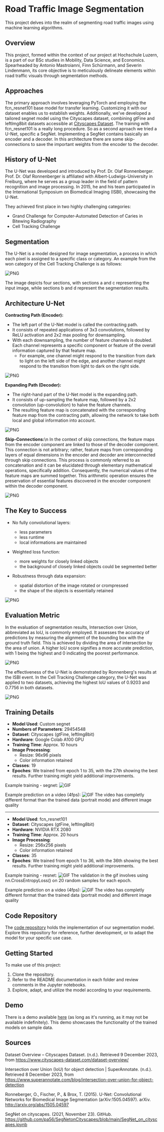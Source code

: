 # Road Traffic Image Segmentation

This project delves into the realm of segmenting road traffic images using machine learning algorithms. 

## Overview

This project, formed within the context of our project at Hochschule Luzern, is a part of our BSc studies in Mobility, Data Science, and Economics. Spearheaded by Antonio Mastroianni, Finn Schürmann, and Severin Lindenmann, its core objective is to meticulously delineate elements within road traffic visuals through segmentation methods.

## Approaches

The primary approach involves leveraging PyTorch and employing the fcn_resnet101 base model for transfer learning. Customizing it with our dataset enables us to establish weights. Additionally, we've developed a tailored segnet model using the Cityscapes dataset, combining gtFine and leftImg8bit datasets accessible at [Cityscapes Dataset](https://www.cityscapes-dataset.com/). The training with fcn_resnet101 is a really long procedure. So as a second aproach we tried a U-Net, specific a SegNet. Implementing a SegNet contains basically an encoder and a decoder. In this architecture there are some skip-connections to save the important weights from the encoder to the decoder.

## History of U-Net
The U-Net was developed and introduced by Prof. Dr. Olaf Ronnenberger. Prof. Dr. Olaf Ronnenberger is affiliated with Albert-Ludwigs-University in Freiburg, where he serves as a group leader in the field of pattern recognition and image processing. In 2015, he and his team participated in the International Symposium on Biomedical Imaging (ISBI), showcasing the U-Net.

They achieved first place in two highly challenging categories:
- Grand Challenge for Computer-Automated Detection of Caries in Bitewing Radiography
- Cell Tracking Challenge

## Segmentation
The U-Net is a model designed for image segmentation, a process in which each pixel is assigned to a specific class or category. An example from the won category of the Cell Tracking Challenge is as follows:

![PNG](https://github.com/swisscenturion/segmentation-of-streets-and-cars/blob/main/images/segmentation_example.png)

The image depicts four sections, with sections a and c representing the input image, while sections b and d represent the segmentation results.

## Architecture U-Net

**Contracting Path (Encoder):**
- The left part of the U-Net model is called the contracting path.
- It consists of repeated applications of 3x3 convolutions, followed by ReLU activation and 2x2 max pooling for downsampling.
- With each downsampling, the number of feature channels is doubled. Each channel represents a specific component or feature of the overall information captured by that feature map.
  - For example, one channel might respond to the transition from dark to light on the left side of the edge, and another channel might respond to the transition from light to dark on the right side.

![PNG](https://github.com/swisscenturion/segmentation-of-streets-and-cars/blob/main/images/UNET_encoder.png) 

**Expanding Path (Decoder):**
- The right-hand part of the U-Net model is the expanding path.
- It consists of up-sampling the feature map, followed by a 2x2 convolution (up-convolution) to halve the feature channels.
- The resulting feature map is concatenated with the corresponding feature map from the contracting path, allowing the network to take both local and global information into account.

![PNG](https://github.com/swisscenturion/segmentation-of-streets-and-cars/blob/main/images/UNET_decoder.png)

**Skip-Connections:**\n
In the context of skip connections, the feature maps from the encoder component are linked to those of the decoder component. This connection is not arbitrary; rather, feature maps from corresponding layers of equal dimensions in the encoder and decoder are interconnected through skip connections. This process is commonly referred to as concatenation and it can be elucidated through elementary mathematical operations, specifically addition. Consequently, the numerical values of the feature maps are summed together. This arithmetic operation ensures the preservation of essential features discovered in the encoder component within the decoder component.

![PNG](https://github.com/swisscenturion/segmentation-of-streets-and-cars/blob/main/images/skipconnections.png)

## The Key to Success

- No fully convolutional layers:
  - less parameters
  - less runtime
  - local informations are maintained
  
- Weighted loss function:
  - more weights for closely linked objects
  - the background of closely linked objects could be segmented better

- Robustness through data expansion:
  - spatial distortion of the image rotated or crompressed
  - the shape of the objects is essentially retained

![PNG](https://github.com/swisscenturion/segmentation-of-streets-and-cars/blob/main/images/key_to_sucess.png)

## Evaluation Metric
In the evaluation of segmentation results, Intersection over Union, abbreviated as IoU, is commonly employed. It assesses the accuracy of predictions by measuring the alignment of the bounding box with the ground truth field. This is achieved by dividing the area of intersection by the area of union. A higher IoU score signifies a more accurate prediction, with 1 being the highest and 0 indicating the poorest performance.

![PNG](https://github.com/swisscenturion/segmentation-of-streets-and-cars/blob/main/images/IoU.png)


The effectiveness of the U-Net is demonstrated by Ronnenberg's results at the ISBI event. In the Cell Tracking Challenge category, the U-Net was applied to two datasets, achieving the highest IoU values of 0.9203 and 0.7756 in both datasets.

![PNG](https://github.com/swisscenturion/segmentation-of-streets-and-cars/blob/main/images/Values_IoU.png)



## Training Details

- **Model Used**: Custom segnet
- **Numbers of Parameters**: 29454548
- **Dataset**: Cityscapes (gtFine, leftImg8bit)
- **Hardware**: Google Colab A100 GPU
- **Training Time**: Approx. 10 hours
- **Image Processing**:
  - Resize: 96x96 pixels
  - Color information retained
- **Classes**: 19 
- **Epoches**: We trained from epoch 1 to 35, with the 27th showing the best results. Further training might yield additional improvements.

Example training - segnet:
![GIF](https://github.com/swisscenturion/segmentation-of-streets-and-cars/blob/main/predict/segnet_segmentation.gif)

Example prediction on a video (4fps):
![GIF](https://github.com/swisscenturion/segmentation-of-streets-and-cars/blob/main/predict/segnet_video.gif)
The video has completly different format than the trained data (portrait mode) and different image quality

---

- **Model Used**: fcn_resnet101
- **Dataset**: Cityscapes (gtFine, leftImg8bit)
- **Hardware**: NVIDIA RTX 2080
- **Training Time**: Approx. 20 hours
- **Image Processing**:
  - Resize: 256x256 pixels
  - Color information retained
- **Classes**: 35
- **Epoches**: We trained from epoch 1 to 36, with the 36th showing the best results. Further training might yield additional improvements.

Example training - resnet:
![GIF](https://github.com/swisscenturion/segmentation-of-streets-and-cars/blob/main/predict/resnet_segmentation.gif)
The validation in the gif involves using nn.CrossEntropyLoss() on 20 random samples for each epoch.

Example prediction on a video (4fps):
![GIF](https://github.com/swisscenturion/segmentation-of-streets-and-cars/blob/main/predict/resnet_video.gif)
The video has completly different format than the trained data (portrait mode) and different image quality

## Code Repository

The [code repository](https://github.com/swisscenturion/u-net-segmentation-of-streets-and-cars) holds the implementation of our segmentation model. Explore this repository for reference, further development, or to adapt the model for your specific use case.

## Getting Started

To make use of this project:

1. Clone the repository.
2. Refer to the README documentation in each folder and review comments in the Jupyter notebooks.
3. Explore, adapt, and utilize the model according to your requirements.

## Demo

There is a demo available [here](https://segmentation.severin.io) (as long as it's running, as it may not be available indefinitely). This demo showcases the functionality of the trained models on sample data.

## Sources

Dataset Overview – Cityscapes Dataset. (n.d.). Retrieved 9 December 2023, from https://www.cityscapes-dataset.com/dataset-overview/

Intersection over Union (IoU) for object detection | SuperAnnotate. (n.d.). Retrieved 8 December 2023, from https://www.superannotate.com/blog/intersection-over-union-for-object-detection

Ronneberger, O., Fischer, P., & Brox, T. (2015). U-Net: Convolutional Networks for Biomedical Image Segmentation (arXiv:1505.04597). arXiv. http://arxiv.org/abs/1505.04597

SegNet on cityscapes. (2021, November 23). GitHub. https://github.com/pa56/SegNetonCityscapes/blob/main/SegNet_on_cityscapes.ipynb

